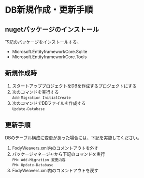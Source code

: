 ﻿# DB新規作成・更新手順

## nugetパッケージのインストール
下記のパッケージをインストールする。

* Microsoft.EntityframeworkCore.Sqlite
* Microsoft.EntityframeworkCore.Tools

## 新規作成時

1. スタートアッププロジェクトをDBを作成するプロジェクトにする
2. 次のコマンドを実行する  
   `Add-Migration InitialCreate`  
3. 次のコマンドでDBファイルを作成する  
    `Update-Database`  

## 更新手順
DBのテーブル構成に変更があった場合には、下記を実施してください。

1. FodyWeavers.xml内のコメントアウトを外す
2. パッケージマネージャから下記のコマンドを実行  
`PM> Add-Migration 変更内容`  
`PM> Update-Database`  
3. FodyWeavers.xml内のコメントアウトを戻す  
